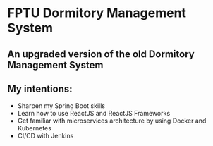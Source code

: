 # FPTU Dormitory Management System

## An upgraded version of the old Dormitory Management System

## My intentions:

- Sharpen my Spring Boot skills
- Learn how to use ReactJS and ReactJS Frameworks
- Get familiar with microservices architecture by using Docker and Kubernetes
- CI/CD with Jenkins
